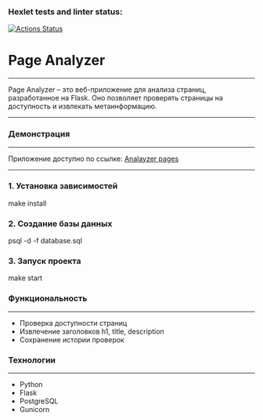 ### Hexlet tests and linter status:
[![Actions Status](https://github.com/SunBro322/python-project-83/actions/workflows/hexlet-check.yml/badge.svg)](https://github.com/SunBro322/python-project-83/actions)

<h1>Page Analyzer</h1>
<hr>
Page Analyzer – это веб-приложение для анализа страниц, разработанное на Flask. Оно позволяет проверять страницы на доступность и извлекать метаинформацию.
<hr>
<h3>Демонстрация</h3>
<hr>
Приложение доступно по ссылке: <a href='https://python-project-83-ndik.onrender.com'>Analayzer pages</a>
<hr>

<h3>1. Установка зависимостей</h3>
make install
<h3>2. Создание базы данных</h3>
psql -d <database_name> -f database.sql
<h3>3. Запуск проекта</h3>
make start
<h3>Функциональность</h3>
<hr>

<ul>
    <li>Проверка доступности страниц</li>
    <li>Извлечение заголовков h1, title, description</li>
    <li>Сохранение истории проверок</li>
</ul>
<h3>Технологии</h3>
<hr>
<ul>
    <li>Python</li>
    <li>Flask</li>
    <li>PostgreSQL</li>
    <li>Gunicorn</li>
</ul>


